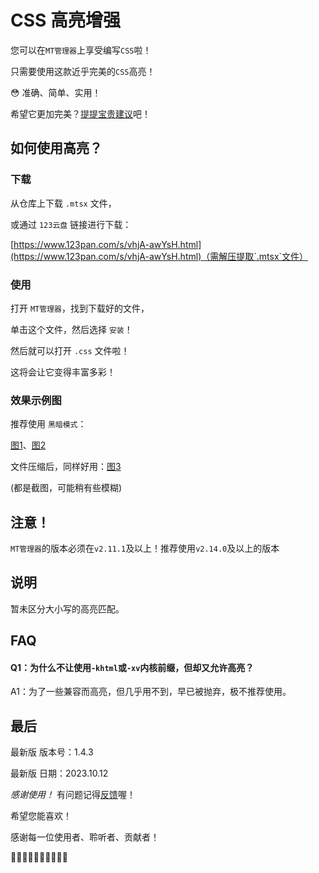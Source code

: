 # CSS 高亮增强

您可以在`MT管理器`上享受编写`CSS`啦！

只需要使用这款近乎完美的`CSS`高亮！

😳 准确、简单、实用！

希望它更加完美？[提提宝贵建议](https://github.com/teaSummer/CSS_HighLight/issues/new)吧！

## 如何使用高亮？

### 下载

从仓库上下载 `.mtsx` 文件，

或通过 `123云盘` 链接进行下载：

[https://www.123pan.com/s/vhjA-awYsH.html](https://www.123pan.com/s/vhjA-awYsH.html)（需解压提取`.mtsx`文件）

### 使用

打开 `MT管理器`，找到下载好的文件，

单击这个文件，然后选择 `安装`！

然后就可以打开 `.css` 文件啦！

这将会让它变得丰富多彩！

### 效果示例图

推荐使用 `黑暗模式`：

[图1](https://img1.imgtp.com/2023/09/24/GfRqDviy.jpg)、[图2](https://img1.imgtp.com/2023/09/24/sTx601tz.jpg)

文件压缩后，同样好用：[图3](https://img1.imgtp.com/2023/09/24/CHopeDrK.jpg)

(都是截图，可能稍有些模糊)

## 注意！

`MT管理器`的版本必须在`v2.11.1`及以上！推荐使用`v2.14.0`及以上的版本

## 说明

暂未区分大小写的高亮匹配。

## FAQ

#### Q1：为什么不让使用`-khtml`或`-xv`内核前缀，但却又允许高亮？

A1：为了一些兼容而高亮，但几乎用不到，早已被抛弃，极不推荐使用。

## 最后

最新版 版本号：1.4.3

最新版 日期：2023.10.12

*感谢使用！* 有问题记得[反馈](https://github.com/teaSummer/CSS_HighLight/issues/new)喔！

希望您能喜欢！

感谢每一位使用者、聆听者、贡献者！

🎃🎃🎃🎃🎃🎃🎃🎃🎃🎃
